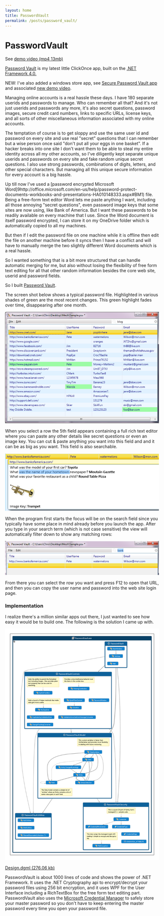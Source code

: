 ```yaml
---
layout: home
title: PasswordVault
permalink: /posts/password_vault/
---
```


# PasswordVault

See [demo video (mp4 13mb)](http://lovettsoftware.com/videos/PasswordVault.mp4)

[Password Vault](http://www.lovettsoftware.com/downloads/passwordvault/PasswordVault.application) is my latest little ClickOnce app, built on the [.NET Framework 4.0.](http://www.microsoft.com/download/en/details.aspx?id=17851)

NEW: I've also added a windows store app, see [Secure Password Vault app](https://www.microsoft.com/store/apps/9nblggh2l5wv) and associated [new demo video](http://www.lovettsoftware.com/videos/PasswordVault.mp4).

Managing online accounts is a real hassle these days. I have 180 separate userids and passwords to manage. Who can remember all that? And it's not just userids and passwords any more, it's also secret questions, password images, secure credit card numbers, links to specific URLs, license keys, and all sorts of other miscellaneous information associated with my online accounts.

The temptation of course is to get sloppy and use the same user id and password on every site and use real "secret" questions that I can remember but a wise person once said "don't put all your eggs in one basket". If a hacker breaks into one site I don't want them to be able to steal my entire identity across all my other accounts, so I've diligently kept separate unique userids and passwords on every site and fake random unique secret questions. I also use strong passwords, combinations of digits, letters, and other special characters. But managing all this unique secure information for every account is a big hassle.

Up till now I've used a [password encrypted Microsoft Word]9http://office.microsoft.com/en-us/help/password-protect-documents-workbooks-and-presentations-HA010148333.aspx#BM1) file. Being a free-form text editor Word lets me paste anything I want, including all those annoying "secret questions", even password image keys that some sites are now using, like Bank of America. But I want these passwords to be readily available on every machine that I use. Since the Word document is itself password encrypted, I can store it on my OneDrive folder which is automatically copied to all my machines.

But then if I edit the password file on one machine while it is offline then edit the file on another machine before it syncs then I have a conflict and will have to manually merge the two slightly different Word documents which is a real hassle.

So I wanted something that is a bit more structured that can handle automatic merging for me, but also without losing the flexibility of free form text editing for all that other random information besides the core web site, userid and password fields.

So I built [Password Vault](http://www.lovettsoftware.com/downloads/passwordvault/PasswordVault.application).

The screen shot below shows a typical password file. Highlighted in various shades of green are the most recent changes. This green highlight fades over time, disappearing after one month.

![PasswordVault1.png](PasswordVault1.png)

When you select a row the 5th field appears containing a full rich text editor where you can paste any other details like secret questions or even an image key. You can cut & paste anything you want into this field and and it can be as big as you want. This field is also searchable.

![PasswordVault2.png](PasswordVault2.png)

When the program first starts the focus will be on the search field since you typically have some place in mind already before you launch the app. After you type in your search term (which is not case sensitive) the view will automatically filter down to show any matching rows:

![PasswordVault3.png](PasswordVault3.png)

From there you can select the row you want and press F12 to open that URL, and then you can copy the user name and password into the web site login page.

### Implementation

I realize there's a million similar apps out there, I just wanted to see how easy it would be to build one. The following is the solution I came up with.

![PasswordVault4.png](PasswordVault4.png)

[Design.dgml (276.06 kb)](http://lovettsoftware.com/LovettSoftware/DGML/Demos/Design/PasswordVault.dgml)

PasswordVault is about 1000 lines of code and shows the power of .NET Framework. It uses the .NET Cryptography api to encrypt/decrypt your password files using 256 bit encryption, and it uses WPF for the User Interface including a RichTextBox for the free form text editing part. PasswordVault also uses the [Microsoft Credential Manager](http://windows.microsoft.com/en-US/windows7/What-is-Credential-Manager) to safely store your master password so you don't have to keep entering the master password every time you open your password file.

